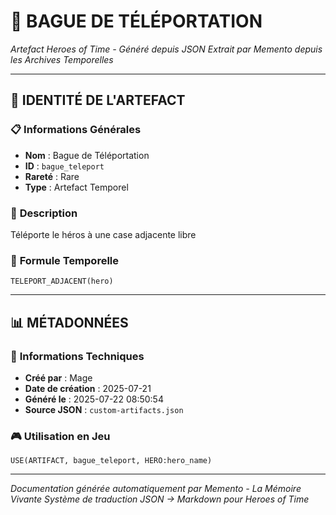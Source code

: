 # 💎 **BAGUE DE TÉLÉPORTATION**
*Artefact Heroes of Time - Généré depuis JSON*
*Extrait par Memento depuis les Archives Temporelles*

---

## 🌟 **IDENTITÉ DE L'ARTEFACT**

### 📋 **Informations Générales**
- **Nom** : Bague de Téléportation
- **ID** : `bague_teleport`
- **Rareté** : Rare
- **Type** : Artefact Temporel

### 📖 **Description**
Téléporte le héros à une case adjacente libre


### 🔮 **Formule Temporelle**
```hots
TELEPORT_ADJACENT(hero)
```

---

## 📊 **MÉTADONNÉES**

### 🔧 **Informations Techniques**
- **Créé par** : Mage
- **Date de création** : 2025-07-21
- **Généré le** : 2025-07-22 08:50:54
- **Source JSON** : `custom-artifacts.json`

### 🎮 **Utilisation en Jeu**
```hots
USE(ARTIFACT, bague_teleport, HERO:hero_name)
```

---

*Documentation générée automatiquement par Memento - La Mémoire Vivante*
*Système de traduction JSON → Markdown pour Heroes of Time*
